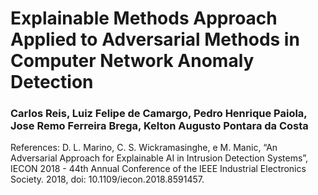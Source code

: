 # Explainable Methods Approach Applied to Adversarial Methods in Computer Network Anomaly Detection
### Carlos Reis, Luiz Felipe de Camargo, Pedro Henrique Paiola, Jose Remo Ferreira Brega, Kelton Augusto Pontara da Costa

References:
D. L. Marino, C. S. Wickramasinghe, e M. Manic, “An Adversarial Approach for Explainable AI in Intrusion Detection Systems”, IECON 2018 - 44th Annual Conference of the IEEE Industrial Electronics Society. 2018, doi: 10.1109/iecon.2018.8591457.
